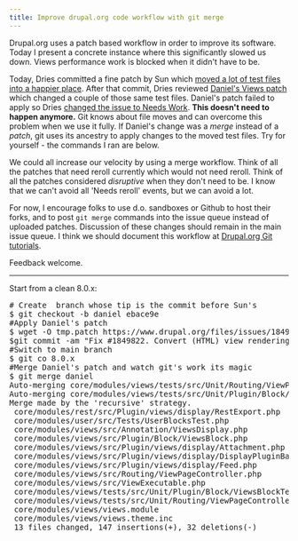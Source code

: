 ```yaml
---
title: Improve drupal.org code workflow with git merge
---
```

Drupal.org uses a patch based workflow in order to improve its software. Today I present a concrete instance where this significantly slowed us down. Views performance work is blocked when it didn't have to be. 

Today, Dries committed a fine patch by Sun which [moved a lot of test files into a happier place](http://drupal.org/node/2260121). After that commit, Dries reviewed [Daniel's Views patch](https://www.drupal.org/node/1849822#comment-9101469) which changed a couple of those same test files. Daniel's patch failed to apply so Dries [changed the issue to Needs Work](https://www.drupal.org/node/1849822#comment-9124083). **This doesn't need to happen anymore.** Git knows about file moves and can overcome this problem when we use it fully. If Daniel's change was a _merge_ instead of a _patch_, git uses its ancestry to apply changes to the moved test files. Try for yourself - the commands I ran are below.

We could all increase our velocity by using a merge workflow. Think of all the patches that need reroll currently which would not need reroll. Think of all the patches considered _disruptive_ when they don't need to be. I know that we can't avoid all 'Needs reroll' events, but we can avoid a lot.

For now, I encourage folks to use d.o. sandboxes or Github to host their forks, and to post `git merge` commands into the issue queue instead of uploaded patches. Discussion of these changes should remain in the main issue queue. I think we should document this workflow at [Drupal.org Git tutorials](https://www.drupal.org/node/1054594).

Feedback welcome.


---------------------
Start from a clean 8.0.x:
<pre>
# Create  branch whose tip is the commit before Sun's
$ git checkout -b daniel ebace9e
#Apply Daniel's patch
$ wget -O tmp.patch https://www.drupal.org/files/issues/1849822-view_render-19.patch; git apply tmp.patch;
$git commit -am "Fix #1849822. Convert (HTML) view rendering to a render array"
#Switch to main branch
$ git co 8.0.x
#Merge Daniel's patch and watch git's work its magic
$ git merge daniel
Auto-merging core/modules/views/tests/src/Unit/Routing/ViewPageControllerTest.php
Auto-merging core/modules/views/tests/src/Unit/Plugin/Block/ViewsBlockTest.php
Merge made by the 'recursive' strategy.
 core/modules/rest/src/Plugin/views/display/RestExport.php 
 core/modules/user/src/Tests/UserBlocksTest.php
 core/modules/views/src/Annotation/ViewsDisplay.php
 core/modules/views/src/Plugin/Block/ViewsBlock.php
 core/modules/views/src/Plugin/views/display/Attachment.php
 core/modules/views/src/Plugin/views/display/DisplayPluginBase.php
 core/modules/views/src/Plugin/views/display/Feed.php
 core/modules/views/src/Routing/ViewPageController.php
 core/modules/views/src/ViewExecutable.php
 core/modules/views/tests/src/Unit/Plugin/Block/ViewsBlockTest.php
 core/modules/views/tests/src/Unit/Routing/ViewPageControllerTest.php
 core/modules/views/views.module
 core/modules/views/views.theme.inc
 13 files changed, 147 insertions(+), 32 deletions(-)
</pre>
